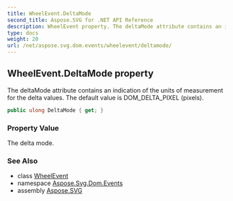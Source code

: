 ```yaml
---
title: WheelEvent.DeltaMode
second_title: Aspose.SVG for .NET API Reference
description: WheelEvent property. The deltaMode attribute contains an indication of the units of measurement for the delta values. The default value is DOM_DELTA_PIXEL pixels
type: docs
weight: 20
url: /net/aspose.svg.dom.events/wheelevent/deltamode/
---
```

## WheelEvent.DeltaMode property

The deltaMode attribute contains an indication of the units of measurement for the delta values. The default value is DOM_DELTA_PIXEL (pixels).

```csharp
public ulong DeltaMode { get; }
```

### Property Value

The delta mode.

### See Also

* class [WheelEvent](../)
* namespace [Aspose.Svg.Dom.Events](../../../aspose.svg.dom.events/)
* assembly [Aspose.SVG](../../../)
